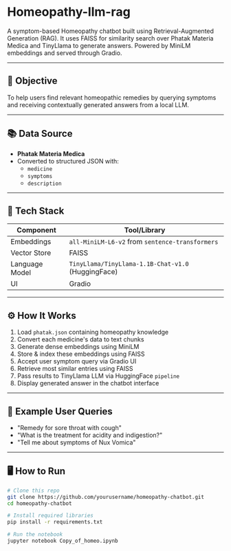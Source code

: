 # Homeopathy-llm-rag

A symptom-based Homeopathy chatbot built using Retrieval-Augmented Generation (RAG). It uses FAISS for similarity search over Phatak Materia Medica and TinyLlama to generate answers. Powered by MiniLM embeddings and served through Gradio.

---

## 🎯 Objective

To help users find relevant homeopathic remedies by querying symptoms and receiving contextually generated answers from a local LLM.

---

## 📚 Data Source

- **Phatak Materia Medica**
- Converted to structured JSON with:
  - `medicine`
  - `symptoms`
  - `description`

---

## 🧱 Tech Stack

| Component         | Tool/Library                                    |
|------------------|--------------------------------------------------|
| Embeddings        | `all-MiniLM-L6-v2` from `sentence-transformers` |
| Vector Store      | FAISS                                            |
| Language Model    | `TinyLlama/TinyLlama-1.1B-Chat-v1.0` (HuggingFace) |
| UI                | Gradio                                           |

---

## ⚙️ How It Works

1. Load `phatak.json` containing homeopathy knowledge
2. Convert each medicine's data to text chunks
3. Generate dense embeddings using MiniLM
4. Store & index these embeddings using FAISS
5. Accept user symptom query via Gradio UI
6. Retrieve most similar entries using FAISS
7. Pass results to TinyLlama LLM via HuggingFace `pipeline`
8. Display generated answer in the chatbot interface

---

## 💬 Example User Queries

- "Remedy for sore throat with cough"
- "What is the treatment for acidity and indigestion?"
- "Tell me about symptoms of Nux Vomica"

---

## 🖥️ How to Run

```bash
# Clone this repo
git clone https://github.com/yourusername/homeopathy-chatbot.git
cd homeopathy-chatbot

# Install required libraries
pip install -r requirements.txt

# Run the notebook
jupyter notebook Copy_of_homeo.ipynb

